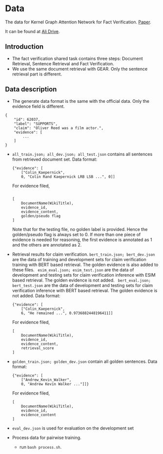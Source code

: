 # Data
The data for Kernel Graph Attention Network for Fact Verification. [Paper](https://arxiv.org/pdf/1910.09796.pdf).

It can be found at [Ali Drive](https://thunlp.oss-cn-qingdao.aliyuncs.com/KernelGAT/FEVER/KernelGAT.zip).


## Introduction
* The fact verification shared task contains three steps: Document Retrieval, Sentence Retrieval and Fact Verification.
* We use the same document retrieval with GEAR. Only the sentence retrieval part is different.


## Data description
* The generate data format is the same with the official data. Only the evidence field is different.
```
{
    "id": 62037,
    "label": "SUPPORTS",
    "claim": "Oliver Reed was a film actor.",
    "evidence": [
        ...
    ]
}
```
* ``all_train.json; all_dev.json; all_test.json`` contains all sentences from retrieved document set.
    Data format:
    ```
    {"evidence": [
        ["Colin_Kaepernick", 
        0, "Colin Rand Kaepernick LRB LSB ...", 0]]
    ```
    For evidence filed,
    ```
     
    [
        DocumentName(WikiTitle),
        evidence_id,
        evidence_content,
        golden/pseudo flag
    ]
    ```
    
    Note that for the testing file, no golden label is provided. Hence the golden/pseudo flag is always set to 0. If more than one piece of evidence is needed for reasoning, the first evidence is annotated as 1 and the others are annotated as 2.
    
* Retrieval results for claim verification.
    ``bert_train.json; bert_dev.json`` are the data of training and development sets for claim verification training with BERT based retrieval. The golden evidence is also added to these files. 
`` esim_eval.json; esim_test.json`` are the data of development and testing sets for claim verification inference with ESIM based retrieval. The golden evidence is not added. 
    `` bert_eval.json; bert_test.json`` are the data of development and testing sets for claim verification inference with BERT based retrieval. The golden evidence is not added. 
    Data format:
    ```
    {"evidence": [
        ["Colin_Kaepernick", 
        6, "He remained ...", 0.9736882448196411]]
    ```
    For evidence filed, 
    ```
    [
        DocumentName(WikiTitle),
        evidence_id,
        evidence_content,
        retrieval_score
    ]
    ```
* ``golden_train.json; golden_dev.json`` contain all golden sentences.
    Data format:
    ```
    {"evidence": [
        ["Andrew_Kevin_Walker", 
        0, "Andrew Kevin Walker ..."]]}
    ```
    For evidence filed,
    ```
    [
        DocumentName(WikiTitle),
        evidence_id,
        evidence_content
    ]
    ```
* ``eval_dev.json`` is used for evaluation on the development set
* Process data for pairwise training.
    * run ``bash process.sh``.
